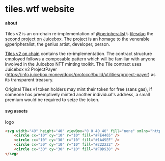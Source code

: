 # tiles.wtf website

#### about

Tiles v2 is an on-chain re-implementation of [@peripheralist](https://twitter.com/peripheralist)’s [tilesdao](https://github.com/TileDAO) the [second project on Juicebox](https://juicebox.money/#/p/tiles). The project is an homage to the venerable @peripheralist, the genius artist, developer, person.

[Tiles v2 on chain](https://github.com/tankbottoms/tiles-on-chain) contains the re-implementation. The contract structure employed follows a composable pattern which will be familiar with anyone involved in the Juicebox NFT minting toolkit. The Tile contract uses Juicebox v2 ProjectPayer (https://info.juicebox.money/docs/protocol/build/utilities/project-payer) as its transparent treasury.

Original Tiles v1 token holders may mint their token for free (sans gas), if someone has preemptively minted another individual's address, a small premium would be required to seize the token.

#### svg assets

logo

```html
<svg width="40" height="40" viewBox="0 0 40 40" fill="none" xmlns="http://www.w3.org/2000/svg">
	<circle cx="10" cy="10" r="10" fill="#FE4465" />
	<circle cx="10" cy="30" r="10" fill="#1A49EF" />
	<circle cx="30" cy="10" r="10" fill="#222222" />
	<circle cx="30" cy="30" r="10" fill="#F8D938" />
</svg>
```
